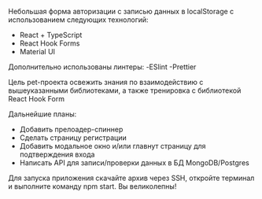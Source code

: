 Небольшая форма авторизации с записью данных в localStorage с использованием следующих технологий:
- React + TypeScript
- React Hook Forms
- Material UI

Дополнительно использованы линтеры:
-ESlint
-Prettier

Цель pet-проекта освежить знания по взаимодействию с вышеуказанными библиотеками, а также тренировка с библиотекой React Hook Form

Дальнейшие планы:
- Добавить прелоадер-спиннер
- Сделать страницу регистрации
- Добавить модальное окно и/или главнут страницу для подтверждения входа
- Написать API для записи/проверки данных в БД MongoDB/Postgres

Для запуска приложения скачайте архив через SSH, откройте терминал и выполните команду npm start.
Вы великолепны!
